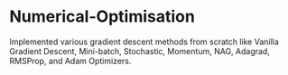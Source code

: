 # Numerical-Optimisation
Implemented various gradient descent methods from scratch like Vanilla Gradient Descent, Mini-batch, Stochastic, Momentum, NAG, Adagrad, RMSProp, and Adam Optimizers.
